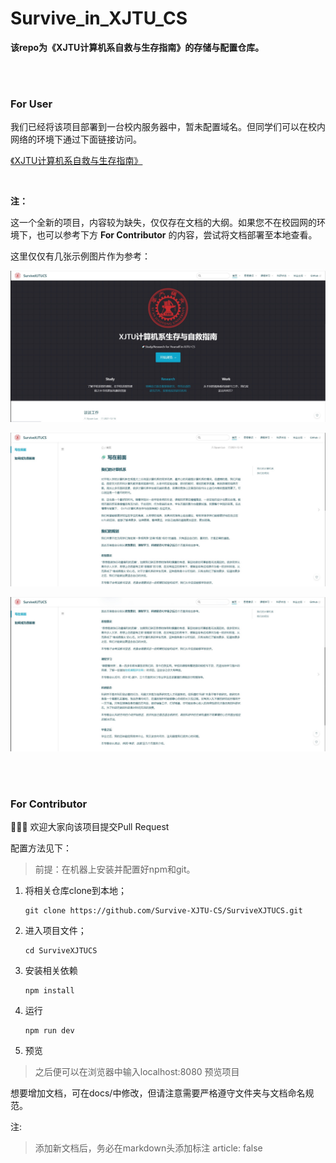 # Survive_in_XJTU_CS



**该repo为《XJTU计算机系自救与生存指南》的存储与配置仓库。**

<br/>

<br/>

### For User

我们已经将该项目部署到一台校内服务器中，暂未配置域名。但同学们可以在校内网络的环境下通过下面链接访问。

[《XJTU计算机系自救与生存指南》](http://115.154.246.169:8081/)

<br/>

**注：**

这一个全新的项目，内容较为缺失，仅仅存在文档的大纲。如果您不在校园网的环境下，也可以参考下方 **For Contributor** 的内容，尝试将文档部署至本地查看。

这里仅仅有几张示例图片作为参考：

![](pic/pic_demo1.jpg)

![](pic/pic_demo2.jpg)

![](pic/pic_demo3.jpg)



<br/>

<br/>

### For Contributor

🎉🎉🎉 欢迎大家向该项目提交Pull Request



配置方法见下：

> 前提：在机器上安装并配置好npm和git。

1. 将相关仓库clone到本地；

   ~~~shell
   git clone https://github.com/Survive-XJTU-CS/SurviveXJTUCS.git
   ~~~

2. 进入项目文件；

   ~~~shell
   cd SurviveXJTUCS
   ~~~

3. 安装相关依赖

   ~~~shell
   npm install
   ~~~

4. 运行

   ~~~shell
   npm run dev
   ~~~

5. 预览

> 之后便可以在浏览器中输入localhost:8080 预览项目



想要增加文档，可在docs/中修改，但请注意需要严格遵守文件夹与文档命名规范。

注:

> 添加新文档后，务必在markdown头添加标注 article: false



